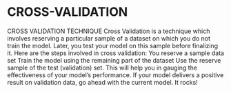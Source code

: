 # CROSS-VALIDATION
CROSS VALIDATION TECHNIQUE 
Cross Validation is a technique which involves reserving a particular sample of a dataset on which you do not train the model. Later, you test your model on this sample before finalizing it.
Here are the steps involved in cross validation:
You reserve a sample data set
Train the model using the remaining part of the dataset
Use the reserve sample of the test (validation) set. This will help you in gauging the effectiveness of your model’s performance. If your model delivers a positive result on validation data, go ahead with the current model. It rocks!

